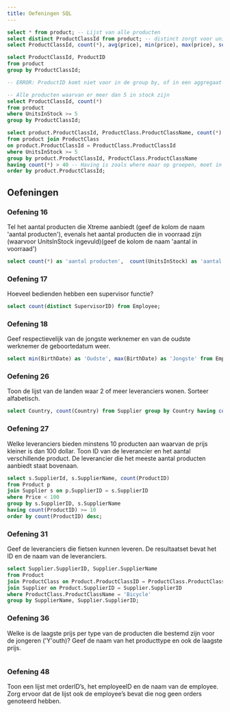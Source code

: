 ```yaml
---
title: Oefeningen SQL
---
```


```sql
select * from product; -- Lijst van alle producten
select distinct ProductClassId from product; -- distinct zorgt voor unieke waarde
select ProductClassId, count(*), avg(price), min(price), max(price), sum(UnitsInStock) from product group by ProductClassId; -- Per ProductClassId het aantal producten tellen
```

```sql
select ProductClassId, ProductID
from product
group by ProductClassId;

-- ERROR: ProductID komt niet voor in de group by, of in een aggregaat functie (avg, sum, count, min, max)
```

```sql
-- Alle producten waarvan er meer dan 5 in stock zijn
select ProductClassId, count(*)
from product
where UnitsInStock >= 5
group by ProductClassId;
```

```sql
select product.ProductClassId, ProductClass.ProductClassName, count(*) aantal -- Aantal is een naam die je aan de kolom kan geven
from product join ProductClass
on product.ProductClassId = ProductClass.ProductClassId
where UnitsInStock >= 5
group by product.ProductClassId, ProductClass.ProductClassName
having count(*) > 40 -- Having is zoals where maar op groepen, moet in combinatie met group by gebruikt worden
order by product.ProductClassId;
```

## Oefeningen

### Oefening 16

Tel het aantal producten die Xtreme aanbiedt (geef de kolom de naam 'aantal producten'), evenals het aantal producten die in voorraad zijn (waarvoor UnitsInStock ingevuld)(geef de kolom de naam 'aantal in voorraad')

```sql
select count(*) as 'aantal producten',  count(UnitsInStock) as 'aantal in voorraad' from Product;
```

### Oefening 17

Hoeveel bedienden hebben een supervisor functie?

```sql
select count(distinct SupervisorID) from Employee;
```

### Oefening 18

Geef respectievelijk van de jongste werknemer en van de oudste werknemer de geboortedatum weer.

```sql
select min(BirthDate) as 'Oudste', max(BirthDate) as 'Jongste' from Employee;
```

### Oefening 26

Toon de lijst van de landen waar 2 of meer leveranciers wonen. Sorteer alfabetisch.

```sql
select Country, count(Country) from Supplier group by Country having count(Country) >= 2 order by Country;
```

### Oefening 27

Welke leveranciers bieden minstens 10 producten aan waarvan de prijs kleiner is dan 100 dollar. Toon ID van de leverancier en het aantal verschillende product. De leverancier die het meeste aantal producten aanbiedt staat bovenaan.

```sql
select s.SupplierId, s.SupplierName, count(ProductID)
from Product p
join Supplier s on p.SupplierID = s.SupplierID
where Price < 100
group by s.SupplierID, s.SupplierName
having count(ProductID) >= 10
order by count(ProductID) desc;
```

### Oefening 31

Geef de leveranciers die fietsen kunnen leveren. De resultaatset bevat het ID en de naam van de leveranciers.

```sql
select Supplier.SupplierID, Supplier.SupplierName
from Product
join ProductClass on Product.ProductClassID = ProductClass.ProductClassID
join Supplier on Product.SupplierID = Supplier.SupplierID
where ProductClass.ProductClassName = 'Bicycle'
group by SupplierName, Supplier.SupplierID;
```

### Oefening 36

Welke is de laagste prijs per type van de producten die bestemd zijn voor de jongeren ('Y'outh)? Geef de naam van het producttype en ook de laagste prijs.

```sql

```

### Oefening 48

Toon een lijst met orderID’s, het employeeID en de naam van de employee. Zorg ervoor dat de lijst ook de employee’s bevat die nog geen orders genoteerd hebben.

```sql

```
